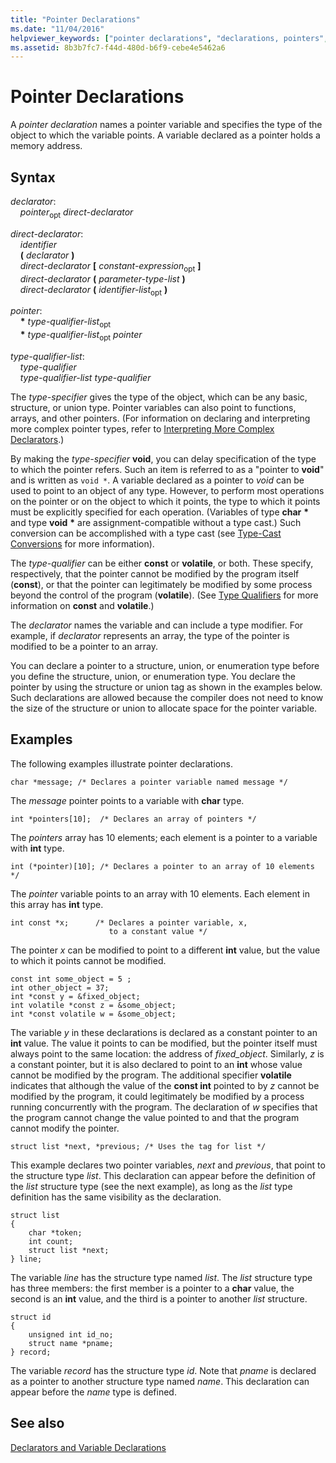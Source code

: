 ```yaml
---
title: "Pointer Declarations"
ms.date: "11/04/2016"
helpviewer_keywords: ["pointer declarations", "declarations, pointers", "const keyword [C]", "pointers, declarations"]
ms.assetid: 8b3b7fc7-f44d-480d-b6f9-cebe4e5462a6
---
```

# Pointer Declarations

A *pointer declaration* names a pointer variable and specifies the type of the object to which the variable points. A variable declared as a pointer holds a memory address.

## Syntax

*declarator*:<br/>
&nbsp;&nbsp;&nbsp;&nbsp;*pointer*<sub>opt</sub> *direct-declarator*

*direct-declarator*:<br/>
&nbsp;&nbsp;&nbsp;&nbsp;*identifier*<br/>
&nbsp;&nbsp;&nbsp;&nbsp;**(** *declarator* **)**<br/>
&nbsp;&nbsp;&nbsp;&nbsp;*direct-declarator* **[** *constant-expression*<sub>opt</sub> **]**<br/>
&nbsp;&nbsp;&nbsp;&nbsp;*direct-declarator* **(** *parameter-type-list* **)**<br/>
&nbsp;&nbsp;&nbsp;&nbsp;*direct-declarator* **(** *identifier-list*<sub>opt</sub> **)**

*pointer*:<br/>
&nbsp;&nbsp;&nbsp;&nbsp;<strong>\*</strong> *type-qualifier-list*<sub>opt</sub><br/>
&nbsp;&nbsp;&nbsp;&nbsp;<strong>\*</strong> *type-qualifier-list*<sub>opt</sub> *pointer*

*type-qualifier-list*:<br/>
&nbsp;&nbsp;&nbsp;&nbsp;*type-qualifier*<br/>
&nbsp;&nbsp;&nbsp;&nbsp;*type-qualifier-list* *type-qualifier*

The *type-specifier* gives the type of the object, which can be any basic, structure, or union type. Pointer variables can also point to functions, arrays, and other pointers. (For information on declaring and interpreting more complex pointer types, refer to [Interpreting More Complex Declarators](../c-language/interpreting-more-complex-declarators.md).)

By making the *type-specifier* **void**, you can delay specification of the type to which the pointer refers. Such an item is referred to as a "pointer to **void**" and is written as `void *`. A variable declared as a pointer to *void* can be used to point to an object of any type. However, to perform most operations on the pointer or on the object to which it points, the type to which it points must be explicitly specified for each operation. (Variables of type **char** <strong>\*</strong> and type **void** <strong>\*</strong> are assignment-compatible without a type cast.) Such conversion can be accomplished with a type cast (see [Type-Cast Conversions](../c-language/type-cast-conversions.md) for more information).

The *type-qualifier* can be either **const** or **volatile**, or both. These specify, respectively, that the pointer cannot be modified by the program itself (**const**), or that the pointer can legitimately be modified by some process beyond the control of the program (**volatile**). (See [Type Qualifiers](../c-language/type-qualifiers.md) for more information on **const** and **volatile**.)

The *declarator* names the variable and can include a type modifier. For example, if *declarator* represents an array, the type of the pointer is modified to be a pointer to an array.

You can declare a pointer to a structure, union, or enumeration type before you define the structure, union, or enumeration type. You declare the pointer by using the structure or union tag as shown in the examples below. Such declarations are allowed because the compiler does not need to know the size of the structure or union to allocate space for the pointer variable.

## Examples

The following examples illustrate pointer declarations.

```
char *message; /* Declares a pointer variable named message */
```

The *message* pointer points to a variable with **char** type.

```
int *pointers[10];  /* Declares an array of pointers */
```

The *pointers* array has 10 elements; each element is a pointer to a variable with **int** type.

```
int (*pointer)[10]; /* Declares a pointer to an array of 10 elements */
```

The *pointer* variable points to an array with 10 elements. Each element in this array has **int** type.

```
int const *x;      /* Declares a pointer variable, x,
                      to a constant value */
```

The pointer *x* can be modified to point to a different **int** value, but the value to which it points cannot be modified.

```
const int some_object = 5 ;
int other_object = 37;
int *const y = &fixed_object;
int volatile *const z = &some_object;
int *const volatile w = &some_object;
```

The variable *y* in these declarations is declared as a constant pointer to an **int** value. The value it points to can be modified, but the pointer itself must always point to the same location: the address of *fixed_object*. Similarly, *z* is a constant pointer, but it is also declared to point to an **int** whose value cannot be modified by the program. The additional specifier **volatile** indicates that although the value of the **const int** pointed to by *z* cannot be modified by the program, it could legitimately be modified by a process running concurrently with the program. The declaration of *w* specifies that the program cannot change the value pointed to and that the program cannot modify the pointer.

```
struct list *next, *previous; /* Uses the tag for list */
```

This example declares two pointer variables, *next* and *previous*, that point to the structure type *list*. This declaration can appear before the definition of the *list* structure type (see the next example), as long as the *list* type definition has the same visibility as the declaration.

```
struct list
{
    char *token;
    int count;
    struct list *next;
} line;
```

The variable *line* has the structure type named *list*. The *list* structure type has three members: the first member is a pointer to a **char** value, the second is an **int** value, and the third is a pointer to another *list* structure.

```
struct id
{
    unsigned int id_no;
    struct name *pname;
} record;
```

The variable *record* has the structure type *id*. Note that *pname* is declared as a pointer to another structure type named *name*. This declaration can appear before the *name* type is defined.

## See also

[Declarators and Variable Declarations](../c-language/declarators-and-variable-declarations.md)

